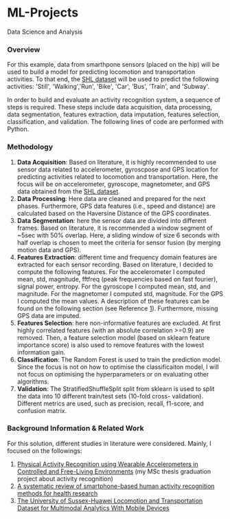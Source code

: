 # ML-Projects
Data Science and Analysis


### Overview

For this example, data from smarthpone sensors (placed on the hip) will be used to build a model for predicting locomotion and transportation activities. To that end, the [SHL dataset](http://www.shl-dataset.org/download/#shldataset-preview) will be used to predict the following activities: 
'Still', 'Walking','Run', 'Bike', 'Car', 'Bus', 'Train', and 'Subway'.

In order to build and evaluate an activity recognition system, a sequence of steps is required. 
These steps include data  acquisition,  data  processing,  data segmentation, features extraction, data imputation, features selection, classification, and validation. The following lines of code are performed with Python.

### Methodology

1. **Data Acquisition**: Based on literature, it is highly recommended to use sensor data related to accelerometer, gyroscpose and GPS location for predicting activities related to locomotion and transportation. Here, the focus will be on accelerometer, gyroscope, magnetometer, and GPS data obtained from the [SHL dataset](http://www.shl-dataset.org/download/#shldataset-preview).
2. **Data Processing**: Here data are cleaned and prepared for the next phases. Furthermore, GPS data features (i.e., speed and distance) are calculated based on the Haversine Distance of the GPS coordinates. 
3. **Data Segmentation**: here the sensor data are divided into different frames. Based on literature, it is recommended a window segment of ~5sec with 50% overlap. Here, a sliding window of size 6 seconds with half overlap is chosen to meet the criteria for sensor fusion (by merging motion data and GPS).
4. **Features Extraction**: different time and frequency domain features are extracted for each sensor recording. Based on literature, I decided to compute the following features. For the accelerometer
I computed mean, std, magnitude, fftfreq (peak frequencies based on fast fourier), signal power, entropy. For the gyroscope I computed mean, std, and magnitude. For the magnetomer I computed std, magnitude. For the GPS I computed the mean values. A description of these features can be found on the following section (see Reference [1](https://repository.tudelft.nl/islandora/object/uuid%3Aaf2e1786-ccc4-4592-afc8-b19819544f26)). Furthermore, missing GPS data are imputed. 
5. **Features Selection**: here non-informative features are excluded. At first highly correlated features (with an absolute correlation >=0.9) are removed. Then, a feature selection model (based on sklearn feature importance score) is also used to remove features with the lowest information gain.
6. **Classification**: The Random Forest is used to train the prediction model. Since the focus is not on how to optimise the classificaiton model, I will not focus on optimising the hyperparameters or on evaluating other algorithms.
7. **Validation**: The StratifiedShuffleSplit split from sklearn is used to split the data into 10 different train/test sets (10-fold cross- validation). Different metrics are used, such as precision, recall, f1-score, and confusion matrix.

### Background Information & Related Work
For this solution, different studies in literature were considered. Mainly, I focused on the followings:
1. [Physical Activity Recognition using Wearable Accelerometers in Controlled and Free-Living Environments](https://repository.tudelft.nl/islandora/object/uuid%3Aaf2e1786-ccc4-4592-afc8-b19819544f26) (my MSc thesis graduation project about activity recognition)
2. [A systematic review of smartphone-based human activity recognition methods for health research](https://www.nature.com/articles/s41746-021-00514-4)
3. [The University of Sussex-Huawei Locomotion and
Transportation Dataset for Multimodal Analytics
With Mobile Devices](https://ieeexplore.ieee.org/stamp/stamp.jsp?tp=&arnumber=8418369)
